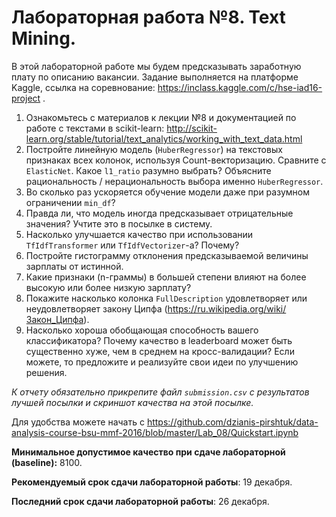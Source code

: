 # Лабораторная работа №8. Text Mining.

В этой лабораторной работе мы будем предсказывать заработную плату по описанию вакансии. Задание выполняется на платформе Kaggle, ссылка на соревнование: https://inclass.kaggle.com/c/hse-iad16-project .

1. Ознакомьтесь с материалов к лекции №8 и документацией по работе с текстами в scikit-learn:
http://scikit-learn.org/stable/tutorial/text_analytics/working_with_text_data.html
2. Постройте линейную модель (`HuberRegressor`) на текстовых признаках всех колонок, используя Count-векторизацию. Сравните с `ElasticNet`. Какое `l1_ratio` разумно выбрать? Объясните рациональность / нерациональность выбора именно `HuberRegressor`. 
3. Во сколько раз ускоряется обучение модели даже при разумном ограничении `min_df`?
4. Правда ли, что модель иногда предсказывает отрицательные значения? Учтите это в посылке в систему.
5. Насколько улучшается качество при использовании  `TfIdfTransformer` или `TfIdfVectorizer`-а? Почему?
6. Постройте гистограмму отклонения предсказываемой величины зарплаты от истинной.
7. Какие признаки (n-граммы) в большей степени влияют на более высокую или более низкую зарплату?
8. Покажите насколько колонка `FullDescription` удовлетворяет или неудовлетворяет закону Ципфа (https://ru.wikipedia.org/wiki/Закон_Ципфа).
9. Насколько хороша обобщающая способность вашего классификатора? Почему качество в leaderboard может быть существенно хуже, чем в среднем на кросс-валидации?
Если можете, то предложите и реализуйте свои идеи по улучшению решения. 

*К отчету обязательно прикрепите файл `submission.csv` с результатов лучшей посылки и скриншот качества на этой посылке.*

Для удобства можете начать с https://github.com/dzianis-pirshtuk/data-analysis-course-bsu-mmf-2016/blob/master/Lab_08/Quickstart.ipynb 

**Минимальное допустимое качество при сдаче лабораторной (baseline):** 8100.

**Рекомендуемый срок сдачи лабораторной работы**: 19 декабря.

**Последний срок сдачи лабораторной работы**: 26 декабря.
